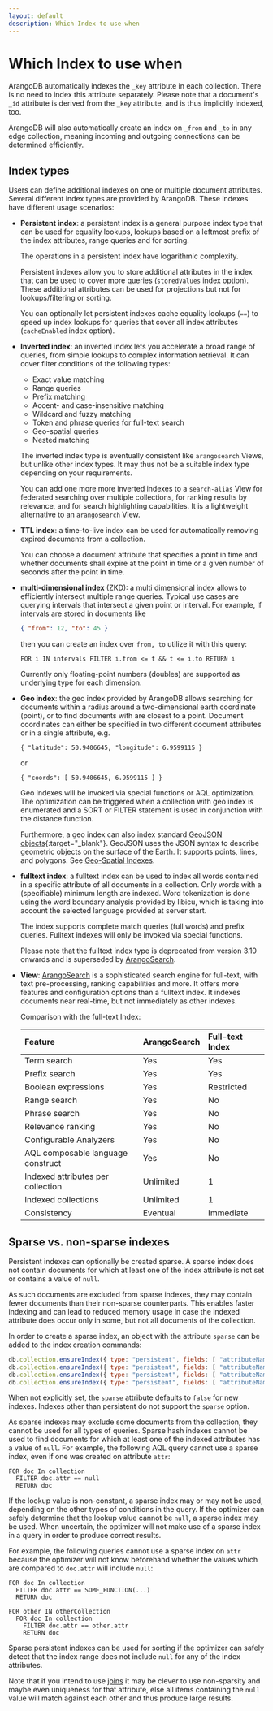 ```yaml
---
layout: default
description: Which Index to use when
---
```

Which Index to use when
=======================

ArangoDB automatically indexes the `_key` attribute in each collection. There
is no need to index this attribute separately. Please note that a document's
`_id` attribute is derived from the `_key` attribute, and is thus implicitly
indexed, too.

ArangoDB will also automatically create an index on `_from` and `_to` in any
edge collection, meaning incoming and outgoing connections can be determined
efficiently.

Index types
-----------

Users can define additional indexes on one or multiple document attributes.
Several different index types are provided by ArangoDB. These indexes have
different usage scenarios:

- **Persistent index**: a persistent index is a general purpose index type
  that can be used for equality lookups, lookups based on a leftmost prefix 
  of the index attributes, range queries and for sorting.

  The operations in a persistent index have logarithmic complexity.

  Persistent indexes allow you to store additional attributes in the index that
  can be used to cover more queries (`storedValues` index option).
  These additional attributes can be used for projections but not for
  lookups/filtering or sorting.

  You can optionally let persistent indexes cache equality lookups (`==`) to
  speed up index lookups for queries that cover all index attributes
  (`cacheEnabled` index option).

- **Inverted index**: an inverted index lets you accelerate a broad range of
  queries, from simple lookups to complex information retrieval. It can cover
  filter conditions of the following types:

  - Exact value matching
  - Range queries
  - Prefix matching
  - Accent- and case-insensitive matching
  - Wildcard and fuzzy matching
  - Token and phrase queries for full-text search
  - Geo-spatial queries
  - Nested matching

  The inverted index type is eventually consistent like `arangosearch` Views,
  but unlike other index types.
  It may thus not be a suitable index type depending on your requirements.

  You can add one more more inverted indexes to a `search-alias` View for
  federated searching over multiple collections, for ranking results by
  relevance, and for search highlighting capabilities. It is a lightweight
  alternative to an `arangosearch` View.

- **TTL index**: a time-to-live index can be used for automatically removing
  expired documents from a collection.
  
  You can choose a document attribute that specifies a point in time and whether
  documents shall expire at the point in time or a given number of seconds after
  the point in time.

- **multi-dimensional index** (ZKD): a multi dimensional index allows to
  efficiently intersect multiple range queries. Typical use cases are querying
  intervals that intersect a given point or interval. For example, if intervals
  are stored in documents like

  ```json
  { "from": 12, "to": 45 }
  ```

  then you can create an index over `from, to` utilize it with this query:

  ```aql
  FOR i IN intervals FILTER i.from <= t && t <= i.to RETURN i
  ```

  Currently only floating-point numbers (doubles) are supported as underlying
  type for each dimension.

- **Geo index**: the geo index provided by ArangoDB allows searching for documents
  within a radius around a two-dimensional earth coordinate (point), or to
  find documents with are closest to a point. Document coordinates can either 
  be specified in two different document attributes or in a single attribute, e.g.

      { "latitude": 50.9406645, "longitude": 6.9599115 }

  or

      { "coords": [ 50.9406645, 6.9599115 ] }

  Geo indexes will be invoked via special functions or AQL optimization. The
  optimization can be triggered when a collection with geo index is enumerated
  and a SORT or FILTER statement is used in conjunction with the distance
  function.

  Furthermore, a geo index can also index standard
  [GeoJSON objects](https://datatracker.ietf.org/doc/html/rfc7946){:target="_blank"}.
  GeoJSON uses the JSON syntax to describe geometric objects on the surface
  of the Earth. It supports points, lines, and polygons.
  See [Geo-Spatial Indexes](indexing-geo.html).

- **fulltext index**: a fulltext index can be used to index all words contained in
  a specific attribute of all documents in a collection. Only words with a 
  (specifiable) minimum length are indexed. Word tokenization is done using 
  the word boundary analysis provided by libicu, which is taking into account 
  the selected language provided at server start.

  The index supports complete match queries (full words) and prefix queries.
  Fulltext indexes will only be invoked via special functions.

  Please note that the fulltext index type is deprecated from version 3.10 onwards
  and is superseded by [ArangoSearch](arangosearch.html).

- **View**: [ArangoSearch](arangosearch.html) is a sophisticated search engine
  for full-text, with text pre-processing, ranking capabilities and more.
  It offers more features and configuration options than a fulltext index.
  It indexes documents near real-time, but not immediately as other indexes.

  Comparison with the full-text Index:

  Feature                           | ArangoSearch | Full-text Index
  :---------------------------------|:-------------|:---------------
  Term search                       | Yes          | Yes
  Prefix search                     | Yes          | Yes
  Boolean expressions               | Yes          | Restricted
  Range search                      | Yes          | No
  Phrase search                     | Yes          | No
  Relevance ranking                 | Yes          | No
  Configurable Analyzers            | Yes          | No
  AQL composable language construct | Yes          | No
  Indexed attributes per collection | Unlimited    | 1
  Indexed collections               | Unlimited    | 1
  Consistency                       | Eventual     | Immediate

Sparse vs. non-sparse indexes
-----------------------------

Persistent indexes can optionally be created sparse. A sparse index
does not contain documents for which at least one of the index attribute is not set
or contains a value of `null`.

As such documents are excluded from sparse indexes, they may contain fewer documents than
their non-sparse counterparts. This enables faster indexing and can lead to reduced memory
usage in case the indexed attribute does occur only in some, but not all documents of the 
collection.

In order to create a sparse index, an object with the attribute `sparse` can be added to
the index creation commands:

```js
db.collection.ensureIndex({ type: "persistent", fields: [ "attributeName" ], sparse: true }); 
db.collection.ensureIndex({ type: "persistent", fields: [ "attributeName1", "attributeName2" ], sparse: true }); 
db.collection.ensureIndex({ type: "persistent", fields: [ "attributeName" ], unique: true, sparse: true }); 
db.collection.ensureIndex({ type: "persistent", fields: [ "attributeName1", "attributeName2" ], unique: true, sparse: true }); 
```

When not explicitly set, the `sparse` attribute defaults to `false` for new indexes.
Indexes other than persistent do not support the `sparse` option.

As sparse indexes may exclude some documents from the collection, they cannot be used for
all types of queries. Sparse hash indexes cannot be used to find documents for which at
least one of the indexed attributes has a value of `null`. For example, the following AQL
query cannot use a sparse index, even if one was created on attribute `attr`:
<!-- TODO Remove above statement? -->

```aql
FOR doc In collection
  FILTER doc.attr == null
  RETURN doc
```

If the lookup value is non-constant, a sparse index may or may not be used, depending on
the other types of conditions in the query. If the optimizer can safely determine that
the lookup value cannot be `null`, a sparse index may be used. When uncertain, the optimizer
will not make use of a sparse index in a query in order to produce correct results.

For example, the following queries cannot use a sparse index on `attr` because the optimizer
will not know beforehand whether the values which are compared to `doc.attr` will include `null`:

```aql
FOR doc In collection 
  FILTER doc.attr == SOME_FUNCTION(...) 
  RETURN doc
```

```aql
FOR other IN otherCollection
  FOR doc In collection
    FILTER doc.attr == other.attr
    RETURN doc
```

Sparse persistent indexes can be used for sorting if the optimizer can safely detect that the
index range does not include `null` for any of the index attributes.

Note that if you intend to use [joins](aql/examples-join.html) it may be clever
to use non-sparsity and maybe even uniqueness for that attribute, else all items containing
the `null` value will match against each other and thus produce large results.
